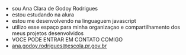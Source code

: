 -  sou Ana Clara de Godoy Rodrigues
-  estou estudando na alura
-  estou me desenvolvendo na linguaguem javascript
-  utilizo esse espaço para minha organizaçao e compartilhamento dos meus projetos desenvolvidos
- VOCE PODE ENTRAR EM CONTATO COMIGO
-   ana.godoy.rodrigues@escola.pr.gov.br

<!---
anagodoy-eng/anagodoy-eng is a ✨ special ✨ repository because its `README.md` (this file) appears on your GitHub profile.
You can click the Preview link to take a look at your changes.
--->

